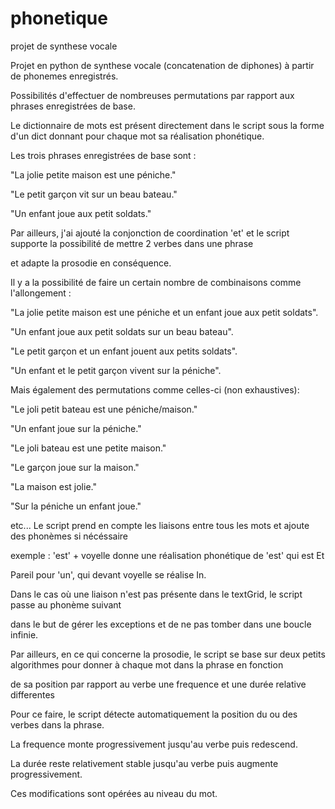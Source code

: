 # phonetique
projet de synthese vocale

Projet en python de synthese vocale (concatenation de diphones) à partir de phonemes enregistrés.

Possibilités d'effectuer de nombreuses permutations par rapport aux phrases enregistrées de base.

Le dictionnaire de mots est présent directement dans le script sous la forme d'un dict donnant pour chaque mot sa réalisation phonétique.

Les trois phrases enregistrées de base sont :

"La jolie petite maison est une péniche."

"Le petit garçon vit sur un beau bateau."

"Un enfant joue aux petit soldats."

Par ailleurs, j'ai ajouté la conjonction de coordination 'et' et le script supporte la possibilité de mettre 2 verbes dans une phrase

et adapte la prosodie en conséquence.

Il y a la possibilité de faire un certain nombre de combinaisons comme l'allongement :

"La jolie petite maison est une péniche et un enfant joue aux petit soldats". 

"Un enfant joue aux petit soldats sur un beau bateau".

"Le petit garçon et un enfant jouent aux petits soldats".

"Un enfant et le petit garçon vivent sur la péniche".

Mais également des permutations comme celles-ci (non exhaustives):

"Le joli petit bateau est une péniche/maison."

"Un enfant joue sur la péniche."

"Le joli bateau est une petite maison."

"Le garçon joue sur la maison."

"La maison est jolie."

"Sur la péniche un enfant joue."

etc...
Le script prend en compte les liaisons entre tous les mots et ajoute des phonèmes si nécéssaire

exemple : 'est' + voyelle donne une réalisation phonétique de 'est' qui est Et

Pareil pour 'un', qui devant voyelle se réalise In.

Dans le cas où une liaison n'est pas présente dans le textGrid, le script passe au phonème suivant

dans le but de gérer les exceptions et de ne pas tomber dans une boucle infinie.

Par ailleurs, en ce qui concerne la prosodie, le script se base sur deux petits algorithmes pour donner à chaque mot dans la phrase en fonction

de sa position par rapport au verbe une frequence et une durée relative differentes

Pour ce faire, le script détecte automatiquement la position du ou des verbes dans la phrase.

La frequence monte progressivement jusqu'au verbe puis redescend.

La durée reste relativement stable jusqu'au verbe puis augmente progressivement.

Ces modifications sont opérées au niveau du mot.
